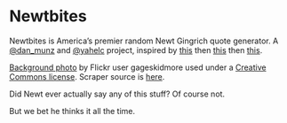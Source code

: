 Newtbites
=========

Newtbites is America’s premier random Newt Gingrich quote generator. A [@dan_munz](http://twitter.com/intent/follow?screen_name=dan_munz) and [@yahelc](http://twitter.com/intent/follow?screen_name=yahelc) project, inspired by [this](http://money.cnn.com/2011/11/21/news/economy/gingrich_cbo_socialism/index.htm) then [this](https://twitter.com/#!/dan_munz/status/138777389357481985) then [this](https://twitter.com/#!/yahelc/status/138777815448428544).

[Background photo](http://www.flickr.com/photos/gageskidmore/6239088890/) by Flickr user gageskidmore used under a [Creative Commons license](http://creativecommons.org/licenses/by-sa/2.0/deed.en). Scraper source is [here](https://gist.github.com/1446981).

Did Newt ever actually say any of this stuff? Of course not.

But we bet he thinks it all the time.
